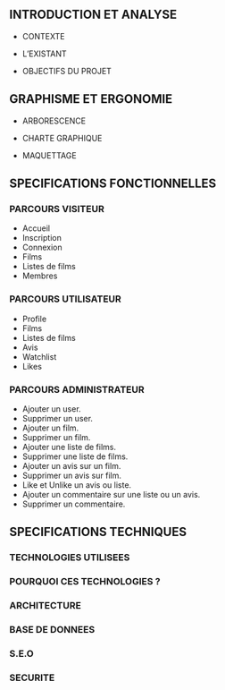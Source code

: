 ## INTRODUCTION ET ANALYSE

- CONTEXTE

- L’EXISTANT

- OBJECTIFS DU PROJET

## GRAPHISME ET ERGONOMIE

- ARBORESCENCE

- CHARTE GRAPHIQUE

- MAQUETTAGE

## SPECIFICATIONS FONCTIONNELLES

### PARCOURS VISITEUR

- Accueil
- Inscription
- Connexion
- Films
- Listes de films
- Membres

### PARCOURS UTILISATEUR

- Profile
- Films
- Listes de films
- Avis
- Watchlist
- Likes

### PARCOURS ADMINISTRATEUR

- Ajouter un user.
- Supprimer un user.
- Ajouter un film.
- Supprimer un film.
- Ajouter une liste de films.
- Supprimer une liste de films.
- Ajouter un avis sur un film.
- Supprimer un avis sur film.
- Like et Unlike un avis ou liste.
- Ajouter un commentaire sur une liste ou un avis.
- Supprimer un commentaire.

## SPECIFICATIONS TECHNIQUES

### TECHNOLOGIES UTILISEES

### POURQUOI CES TECHNOLOGIES ?

### ARCHITECTURE

### BASE DE DONNEES

### S.E.O

### SECURITE
